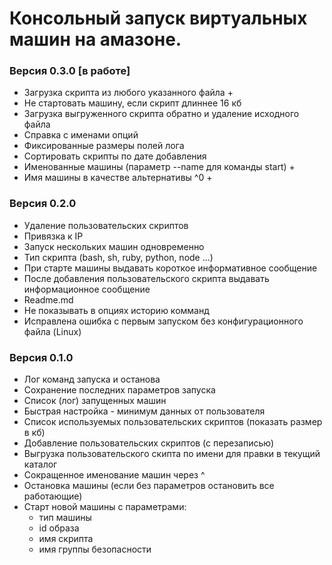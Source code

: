 # Консольный запуск виртуальных машин на амазоне.

### Версия 0.3.0  [в работе]

   - Загрузка скрипта из любого указанного файла +
   - Не стартовать машину, если скрипт длиннее 16 кб
   - Загрузка выгруженного скрипта обратно и удаление исходного файла
   - Справка с именами опций
   - Фиксированные размеры полей лога
   - Сортировать скрипты по дате добавления
   - Именованные машины (параметр --name для команды start) +
   - Имя машины в качестве альтернативы ^0 +



### Версия 0.2.0 

   - Удаление пользовательских скриптов
   - Привязка к IP
   - Запуск нескольких машин одновременно
   - Тип скрипта (bash, sh, ruby, python, node ...)
   - При старте машины выдавать короткое информативное сообщение
   - После добавления пользовательского скрипта выдавать информационное сообщение
   - Readme.md
   - Не показывать в опциях историю комманд
   - Исправлена ошибка с первым запуском без конфигурационного файла (Linux)

### Версия 0.1.0
       
   - Лог команд запуска и останова
   - Сохранение последних параметров запуска
   - Список (лог) запущенных машин
   - Быстрая настройка - минимум данных от пользователя
   - Список используемых пользовательских скриптов (показать размер в кб)
   - Добавление пользовательских скриптов (с перезаписью)
   - Выгрузка пользовательского скипта по имени для правки в текущий каталог
   - Сокращенное именование машин через ^
   - Остановка машины (если без параметров остановить все работающие)
   - Старт новой машины с параметрами: 
     - тип машины 
     - id образа  
     - имя скрипта
     - имя группы безопасности
